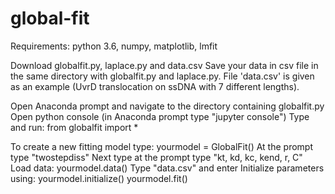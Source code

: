 # global-fit

Requirements:
python 3.6, numpy, matplotlib, lmfit

Download globalfit.py, laplace.py and data.csv
Save your data in csv file in the same directory with globalfit.py and laplace.py.
File 'data.csv' is given as an example (UvrD translocation on ssDNA with 7 different lengths).

Open Anaconda prompt and navigate to the directory containing globalfit.py
Open python console (in Anaconda prompt type "jupyter console")
Type and run:
from globalfit import *

To create a new fitting model type:
yourmodel = GlobalFit()
At the prompt type "twostepdiss"
Next type at the prompt type "kt, kd, kc, kend, r, C"
Load data:
yourmodel.data()
Type "data.csv" and enter
Initialize parameters using:
yourmodel.initialize()
yourmodel.fit()
